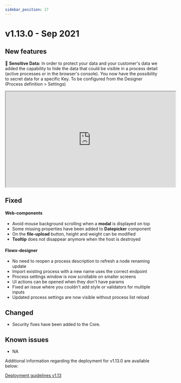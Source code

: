 ```yaml
---
sidebar_position: 17
---
```

# v1.13.0 - Sep 2021

## **New features**

:closed_lock_with_key: **Sensitive Data:** In order to protect your data and your customer's data we added the capability to hide the data that could be visible in a process detail (active processes or in the browser's console). You now have the possibility to secret data for a specific Key. To be configured from the Designer (Process definition > Settings)

<iframe width="560" height="315" src="https://www.loom.com/embed/69e7bd18feb8405e91d370b8f67bb3a0"  allowfullscreen></iframe>

<p></p>

## **Fixed**

#### Web-components

* Avoid mouse background scrolling when a **modal** is displayed on top
* Some missing properties have been added to **Datepicker** component
* On the **file-upload** button, height and weight can be modified
* **Tooltip** does not disappear anymore when the host is destroyed

#### Flowx-designer

* No need to reopen a process description to refresh a node renaming update
* Import existing process with a new name uses the correct endpoint
* Process settings window is now scrollable on smaller screens
* UI actions can be opened when they don't have params
* Fixed an issue where you couldn't add style or validators for multiple inputs
* Updated process settings are now visible without process list reload

## **Changed**

* Security fixes have been added to the Core.

## **Known issues**

* NA

Additional information regarding the deployment for v1.13.0 are available below:

[Deployment guidelines v1.13](deployment-guidelines-v1.13.md)




